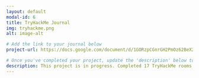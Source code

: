 ```yaml
---
layout: default
modal-id: 6
title: TryHackMe Journal
img: tryhackme.png
alt: image-alt

# Add the link to your journal below
project-url: https://docs.google.com/document/d/1GORzpCGnrGH2PmOz62BeX2MlVusos9Cfvc9CmKfVqkU/edit?usp=sharing

# Once you've completed your project, update the 'description' below to this one: Completed 17 TryHackMe rooms, gaining hands-on skills in Linux and Windows fundamentals, log analysis, network troubleshooting with Wireshark, and incident handling with Splunk.
description: This project is in progress. Completed 17 TryHackMe rooms, gaining hands-on skills in Linux and Windows fundamentals, log analysis, network troubleshooting with Wireshark, and incident handling with Splunk.
---
```

